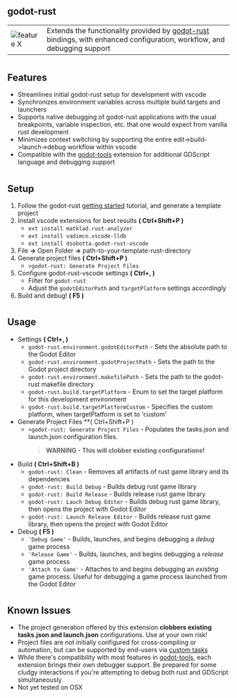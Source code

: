 ## godot-rust

|  |  |
| --- | --- |
| ![feature X](https://avatars.githubusercontent.com/u/66136469?s=128&v=4) | Extends the functionality provided by [godot-rust](https://godot-rust.github.io/) bindings, with enhanced configuration, workflow, and debugging support |

#
## Features

- Streamlines initial godot-rust setup for development with vscode
- Synchronizes environment variables across multiple build targets and launchers
- Supports native debugging of godot-rust applications with the usual breakpoints, variable inspection, etc. that one would expect from vanilla rust development
- Minimizes context switching by supporting the entire edit->build->launch->debug workflow within vscode
- Compatible with the [godot-tools](https://marketplace.visualstudio.com/items?itemName=geequlim.godot-tools) extension for additional GDScript language and debugging support
  
#
## Setup

1. Follow the godot-rust [getting started](https://godot-rust.github.io/book/getting-started/setup.html) tutorial, and generate a template project
2. Install vscode extensions for best results **( Ctrl+Shift+P )**
    - `ext install matklad.rust-analyzer`
    - `ext install vadimcn.vscode-lldb`
    - `ext install dsobotta.godot-rust-vscode`
3. File **->** Open Folder **->** path-to-your-template-rust-directory
4. Generate project files **( Ctrl+Shift+P )**
    - `>godot-rust: Generate Project Files`
5. Configure godot-rust-vscode settings **( Ctrl+, )**
    - Filter for `godot-rust`
    - Adjust the `godotEditorPath` and `targetPlatform` settings accordingly
6. Build and debug! **( F5 )**

#
## Usage

- Settings **( Ctrl+, )**
    - `godot-rust.environment.godotEditorPath` - Sets the absolute path to the Godot Editor
    - `godot-rust.environment.godotProjectPath` - Sets the path to the Godot project directory
    - `godot-rust.environment.makefilePath` - Sets the path to the godot-rust makefile directory
    - `godot-rust.build.targetPlatform` - Enum to set the target platform for this development environment
    - `godot-rust.build.targetPlatformCustom` - Specifies the custom platform, when targetPlatform is set to 'custom'
- Generate Project Files **( Ctrl+Shift+P )
    - `>godot-rust: Generate Project Files` - Populates the tasks.json and launch.json configuration files. 
        >**WARNING - This will clobber existing configurations!**
- Build **( Ctrl+Shift+B )**
    - `godot-rust: Clean` - Removes all artifacts of rust game library and its dependencies
    - `godot-rust: Build Debug` - Builds debug rust game library
    - `godot-rust: Build Release` - Builds release rust game library
    - `godot-rust: Lauch Debug Editor` - Builds debug rust game library, then opens the project with Godot Editor
    - `godot-rust: Launch Release Editor` - Builds release rust game library, then opens the project with Godot Editor
- Debug **( F5 )**
    - `'Debug Game'` - Builds, launches, and begins debugging a *debug* game process
    - `'Release Game'` - Builds, launches, and begins debugging a *release* game process
    - `'Attach to Game'` - Attaches to and begins debugging an *existing* game process. Useful for debugging a game process launched from the Godot Editor


#
## Known Issues

- The project generation offered by this extension **clobbers existing tasks.json and launch.json** configurations. Use at your own risk!
- Project files are not initially configured for cross-compiling or automation, but can be supported by end-users via [custom tasks](https://code.visualstudio.com/docs/editor/tasks#_custom-tasks)
- While there's compatibility with most features in [godot-tools](https://marketplace.visualstudio.com/items?itemName=geequlim.godot-tools), each extension brings their own debugger support. Be prepared for some cludgy interactions if you're attempting to debug both rust and GDScript simultaneously
- Not yet tested on OSX

